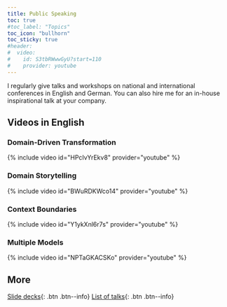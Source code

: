 ```yaml
---
title: Public Speaking
toc: true
#toc_label: "Topics"
toc_icon: "bullhorn"
toc_sticky: true
#header:
#  video:
#    id: S3tbRWwwGyU?start=110
#    provider: youtube
---
```


I regularly give talks and workshops on national and international conferences in English and German.
You can also hire me for an in-house inspirational talk at your company.

## Videos in English

### Domain-Driven Transformation
<!-- Domain-Driven Transformation  @ DDD Europe 2023 -->
{% include video id="HPcIvYrEkv8" provider="youtube" %}

### Domain Storytelling
<!-- Domain Storytelling  @ JFokus 2022 -->
{% include video id="BWuRDKWco14" provider="youtube" %}

<!-- Domain Storytelling @ microXchg 2019 
S3tbRWwwGyU
-->

### Context Boundaries
<!-- With Stefan  @ DDD Europe 2018 -->
{% include video id="Y1ykXnl6r7s" provider="youtube" %}

### Multiple Models
<!-- Multiple Models  @ JDK IO 2018 -->
{% include video id="NPTaGKACSKo" provider="youtube" %}

<!--
## Videos in German
-->

## More

[Slide decks](https://speakerdeck.com/hschwentner/){: .btn .btn--info}
[List of talks](https://sessionize.com/hschwentner/){: .btn .btn--info}
